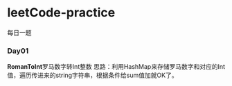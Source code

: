 # leetCode-practice
每日一题
### Day01
**RomanToInt**罗马数字转Int整数
思路：利用HashMap来存储罗马数字和对应的Int值，遍历传进来的string字符串，根据条件给sum值加就OK了。
